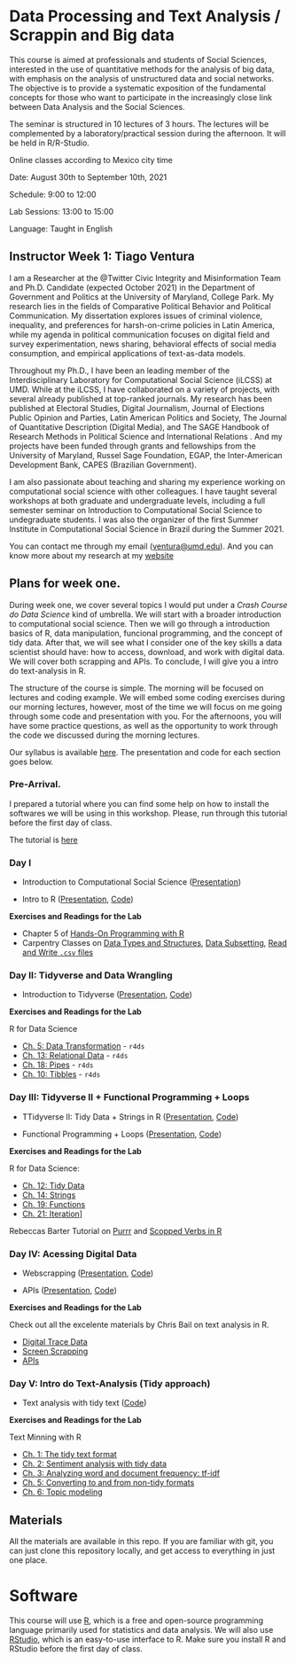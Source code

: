 # Data Processing and Text Analysis / Scrappin and Big data

This course is aimed at professionals and students of Social Sciences, interested in the use of quantitative methods for the analysis of big data, with emphasis on the analysis of unstructured data and social networks. The objective is to provide a systematic exposition of the fundamental concepts for those who want to participate in the increasingly close link between Data Analysis and the Social Sciences.

The seminar is structured in 10 lectures of 3 hours. The lectures will be complemented by a laboratory/practical session during the afternoon. It will be held in R/R-Studio.

Online classes according to Mexico city time

Date: August 30th to September 10th, 2021 

Schedule: 9:00 to 12:00

Lab Sessions: 13:00 to 15:00

Language: Taught in English

## Instructor Week 1: Tiago Ventura

I am a Researcher at the @Twitter Civic Integrity and Misinformation Team and Ph.D. Candidate (expected October 2021) in the Department of Government and Politics at the University of Maryland, College Park. My research lies in the fields of Comparative Political Behavior and Political Communication. My dissertation explores issues of criminal violence, inequality, and preferences for harsh-on-crime policies in Latin America, while my agenda in political communication focuses on digital field and survey experimentation, news sharing, behavioral effects of social media consumption, and empirical applications of text-as-data models.

Throughout my Ph.D., I have been an leading member of the Interdisciplinary Laboratory for Computational Social Science (iLCSS) at UMD. While at the iLCSS, I have collaborated on a variety of projects, with several already published at top-ranked journals. My research has been published at Electoral Studies, Digital Journalism, Journal of Elections Public Opinion and Parties, Latin American Politics and Society, The Journal of Quantitative Description (Digital Media), and The SAGE Handbook of Research Methods in Political Science and International Relations . And my projects have been funded through grants and fellowships from the University of Maryland, Russel Sage Foundation, EGAP, the Inter-American Development Bank, CAPES (Brazilian Government).

I am also passionate about teaching and sharing my experience working on computational social science with other colleagues. I have taught several workshops at both graduate and undergraduate levels, including a full semester seminar on Introduction to Computational Social Science to undegraduate students. I was also the organizer of the first Summer Institute in Computational Social Science in Brazil during the Summer 2021.

You can contact me through my email (ventura@umd.edu). And you can know more about my research at my [website](https://tiagoventura.rbind.io/)

## Plans for week one. 

During week one, we cover several topics I would put under a *Crash Course do Data Science* kind of umbrella. We will start with a broader introduction to computational social science. Then we will go through a introduction basics of R, data manipulation, funcional programming, and the concept of tidy data. After that, we will see what I consider one of the key skills a data scientist should have: how to access, download, and work with digital data. We will cover both scrapping and APIs. To conclude, I will give you a intro do text-analysis in R. 

The structure of the course is simple. The morning will be focused on lectures and coding example. We will embed some coding exercises during our morning lectures, however, most of the time we will focus on me going through some code and presentation with you. For the afternoons, you will have some practice questions, as well as the opportunity to work through the code we discussed during the morning lectures. 

Our syllabus is available [here](https://www.dropbox.com/s/rohvst9at5bob3s/Calvo-Ventura-Flacso-Seminario%20Textos%20y%20Redes.docx?dl=0). The presentation and code for each section goes below. 

### Pre-Arrival.

I prepared a tutorial where you can find some help on how to install the softwares we will be using in this workshop. Please, run through this tutorial before the first day of class. 

The tutorial is [here](https://github.com/TiagoVentura/ventura_calvo_flacso_workshop/blob/main/install_fest.md)

### Day I

- Introduction to Computational Social Science ([Presentation](https://tiagoventura.github.io/ventura_calvo_flacso_workshop/day_1/intro_css_flacso))

- Intro to R ([Presentation](https://tiagoventura.github.io/ventura_calvo_flacso_workshop/day_1/intro_r_flacso), [Code](https://www.dropbox.com/s/it26ghjsr0nkbh7/intro_r_flacso.R?dl=0))

**Exercises and Readings for the Lab**


- Chapter 5 of [Hands-On Programming with R](https://rstudio-education.github.io/hopr/r-objects.html)
-  Carpentry Classes on [Data Types and Structures](https://swcarpentry.github.io/r-novice-inflammation/13-supp-data-structures/index.html), [Data Subsetting](https://swcarpentry.github.io/r-novice-gapminder/06-data-subsetting/index.html),  [Read and Write `.csv` files](http://swcarpentry.github.io/r-novice-inflammation/11-supp-read-write-csv/index.html)


### Day II: Tidyverse and Data Wrangling

- Introduction to Tidyverse ([Presentation](), [Code]())

**Exercises and Readings for the Lab**

R for Data Science

- [Ch. 5: Data Transformation](https://r4ds.had.co.nz/transform.html) - `r4ds`
- [Ch. 13: Relational Data](https://r4ds.had.co.nz/relational-data.html) - `r4ds`
- [Ch. 18: Pipes](https://r4ds.had.co.nz/pipes.html) - `r4ds`
- [Ch. 10: Tibbles](https://r4ds.had.co.nz/tibbles.html) - `r4ds`


### Day III: Tidyverse II + Functional Programming + Loops

- TTidyverse II: Tidy Data + Strings in R ([Presentation](), [Code]())

- Functional Programming + Loops ([Presentation](), [Code]())

**Exercises and Readings for the Lab**

R for Data Science:

- [Ch. 12: Tidy Data](https://r4ds.had.co.nz/tidy-data.html)
- [Ch. 14: Strings](https://r4ds.had.co.nz/strings.html) 
- [Ch. 19: Functions](https://r4ds.had.co.nz/functions.html)
- [Ch. 21: Iteration](https://r4ds.had.co.nz/iteration.html)]

Rebeccas Barter Tutorial on [Purrr](https://www.rebeccabarter.com/blog/2019-01-23_scoped-verbs/) and [Scopped Verbs in R](https://www.rebeccabarter.com/blog/2019-08-19_purrr/)

### Day IV: Acessing Digital Data

- Webscrapping ([Presentation](), [Code]())

-  APIs ([Presentation](), [Code]())

**Exercises and Readings for the Lab**

Check out all the excelente materials by Chris Bail on text analysis in R. 

- [Digital Trace Data](https://cbail.github.io/textasdata/strengths-weaknesses/rmarkdown/Strengths_and_Weaknesses.html)
- [Screen Scrapping](https://cbail.github.io/textasdata/screenscraping/rmarkdown/Screenscraping_in_R.html)
- [APIs](https://cbail.github.io/textasdata/apis/rmarkdown/Application_Programming_interfaces.html)

### Day V: Intro do Text-Analysis (Tidy approach)

- Text analysis with tidy text ([Code]())

**Exercises and Readings for the Lab**

Text Minning with R

- [Ch. 1: The tidy text format](https://www.tidytextmining.com/tidytext.html) 
- [Ch. 2: Sentiment analysis with tidy data](https://www.tidytextmining.com/sentiment.html) 
- [Ch. 3: Analyzing word and document frequency: tf-idf](https://www.tidytextmining.com/tfidf.html)  
- [Ch. 5: Converting to and from non-tidy formats](https://www.tidytextmining.com/dtm.html) 
- [Ch. 6: Topic modeling](https://www.tidytextmining.com/topicmodeling.html) 


## Materials

All the materials are available in this repo. If you are familiar with git, you can just clone this repository locally, and get access to everything in just one place.

# Software 

This course will use [R](https://www.r-project.org/), which is a free and open-source programming language primarily used for statistics and data analysis. We will also use [RStudio](https://www.rstudio.com/), which is an easy-to-use interface to R. Make sure you install R and RStudio before the first day of class.
